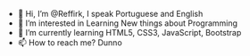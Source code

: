 - 👋 Hi, I’m @Reffirk, I speak Portuguese and English
- 👀 I’m interested in Learning New things about Programming 
- 🌱 I’m currently learning HTML5, CSS3, JavaScript, Bootstrap
- 📫 How to reach me? Dunno
